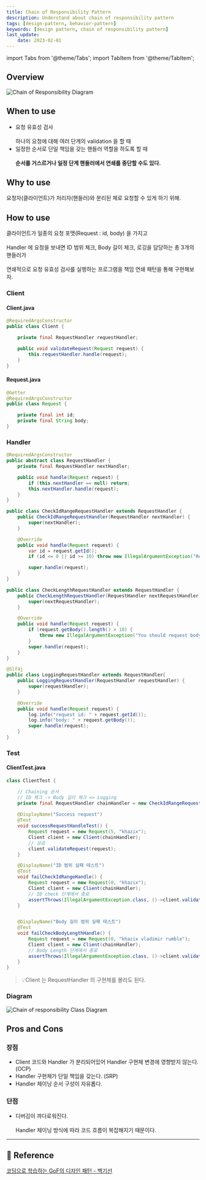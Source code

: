 ```yaml
---
title: Chain of Responsibility Pattern
description: Understand about chain of responsibility pattern
tags: [design-pattern, behavior-pattern]
keywords: [design pattern, chain of responsibility pattern]
last_update:
    date: 2023-02-01
---
```

import Tabs from '@theme/Tabs';
import TabItem from '@theme/TabItem';

## Overview
![Chain of Responsibility Diagram](screenshots/chain_of_responsibility_pattern.svg)


## When to use
- 요청 유효성 검사<br></br>
하나의 요청에 대해 여러 단계의 validation 을 할 때
- 일정한 순서로 단일 책임을 갖는 핸들러 역할을 하도록 할 때 <br></br>
**순서를 거스르거나 일정 단계 핸들러에서 연쇄를 중단할 수도 있다.**

## Why to use
요청자(클라이언트)가 처리자(핸들러)와 분리된 체로 요청할 수 있게 하기 위해.

## How to use
클라이언트가 일종의 요청 포맷(Request : id, body) 을 가지고 <br></br>
Handler 에 요청을 보내면 ID 범위 체크, Body 길이 체크, 로깅을 담당하는 총 3개의 핸들러가 <br></br>
연쇄적으로 요청 유효성 검사를 실행하는 프로그램을 책임 연쇄 패턴을 통해 구현해보자.

### Client
#### Client.java
```java
@RequiredArgsConstructor
public class Client {

    private final RequestHandler requestHandler;

    public void validateRequest(Request request) {
        this.requestHandler.handle(request);
    }
}
```

#### Request.java
```java
@Getter
@RequiredArgsConstructor
public class Request {

    private final int id;
    private final String body;
}
```

### Handler
<Tabs>
<TabItem value="abstract" label="RequestHandler.java">

```java
@RequiredArgsConstructor
public abstract class RequestHandler {
    private final RequestHandler nextHandler;

    public void handle(Request request) {
        if (this.nextHandler == null) return;
        this.nextHandler.handle(request);
    }
}
```

</TabItem>
<TabItem value="check-1" label="CheckIdRangeRequestHandler.java">

```java
public class CheckIdRangeRequestHandler extends RequestHandler {
    public CheckIdRangeRequestHandler(RequestHandler nextHandler) {
        super(nextHandler);
    }

    @Override
    public void handle(Request request) {
        var id = request.getId();
        if (id <= 0 || id >= 10) throw new IllegalArgumentException("Request Id should be in [1,10]");

        super.handle(request);
    }
}
```
</TabItem>
<TabItem value="check-2" label="CheckLengthRequestHandler.java">

```java
public class CheckLengthRequestHandler extends RequestHandler {
    public CheckLengthRequestHandler(RequestHandler nextRequestHandler) {
        super(nextRequestHandler);
    }

    @Override
    public void handle(Request request) {
        if (request.getBody().length() > 10) {
            throw new IllegalArgumentException("You should request body length <= 10");
        }
        super.handle(request);
    }
}
```
</TabItem>
<TabItem value="logging" label="LoggingRequestHandler.java">

```java
@Slf4j
public class LoggingRequestHandler extends RequestHandler{
    public LoggingRequestHandler(RequestHandler requestHandler) {
        super(requestHandler);
    }

    @Override
    public void handle(Request request) {
        log.info("request id: " + request.getId());
        log.info("body: " + request.getBody());
        super.handle(request);
    }
}
```
</TabItem>
</Tabs>

### Test
#### ClientTest.java
```java
class ClientTest {

    // Chaining 순서
    // ID 체크 -> Body 길이 체크 => Logging
    private final RequestHandler chainHandler = new CheckIdRangeRequestHandler(new CheckLengthRequestHandler(new LoggingRequestHandler(null)));
    
    @DisplayName("Success request")
    @Test
    void successRequestHandleTest() {
        Request request = new Request(5, "khazix");
        Client client = new Client(chainHandler);
        // 성공
        client.validateRequest(request);
    }

    @DisplayName("ID 범위 실패 테스트")
    @Test
    void failCheckIdRangeHandle() {
        Request request = new Request(0, "khazix");
        Client client = new Client(chainHandler);
        // ID check 단계에서 종료
        assertThrows(IllegalArgumentException.class, ()->client.validateRequest(request));
    }


    @DisplayName("Body 길이 범위 실패 테스트")
    @Test
    void failCheckBodyLengthHandle() {
        Request request = new Request(0, "khazix vladimir rumble");
        Client client = new Client(chainHandler);
        // Body Length 단계에서 종료
        assertThrows(IllegalArgumentException.class, ()->client.validateRequest(request));
    }
}
```

> 💡Client 는 RequestHandler 의 구현체를 몰라도 된다.

### Diagram
![Chain of responsibility Class Diagram](screenshots/chainofresponsibility-pattern_diagram.png)

## Pros and Cons
### 장점
- Client 코드와 Handler 가 분리되어있어 Handler 구현체 변경에 영향받지 않는다. (OCP)
- Handler 구현체가 단일 책임을 갖는다. (SRP)
- Handler 체이닝 순서 구성이 자유롭다.

### 단점
- 디버깅이 까다로워진다. <br></br>
Handler 체이닝 방식에 따라 코드 흐름이 복잡해지기 때문이다.

---

## 🔗 Reference
[코딩으로 학습하는 GoF의 디자인 패턴 - 백기선](https://www.inflearn.com/course/%EB%94%94%EC%9E%90%EC%9D%B8-%ED%8C%A8%ED%84%B4)